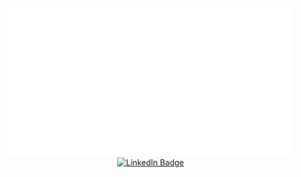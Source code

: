 <div id="header" align="center">
  <img src="banner.png" width="700"/>
</div>

<div id="badges" align="center">
  <a href="https://www.linkedin.com/in/tai-yu-lin-021529291/">
    <img src="https://img.shields.io/badge/LinkedIn-blue?style=for-the-badge&logo=linkedin&logoColor=white" alt="LinkedIn Badge"/>
  </a>
</div>

<img src="https://komarev.com/ghpvc/?username=your-github-username&style=flat-square&color=blue" alt=""/>

